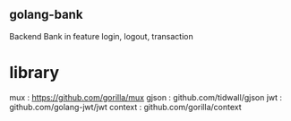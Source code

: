 ## golang-bank
Backend Bank in feature login, logout, transaction 

# library 
mux     : https://github.com/gorilla/mux
gjson   : github.com/tidwall/gjson
jwt     : github.com/golang-jwt/jwt
context : github.com/gorilla/context

